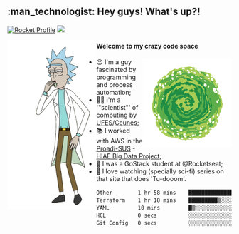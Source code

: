 
<h2> :man_technologist: Hey guys! What's up?!</h2>
                                                                         
[![Rocket Profile](https://img.shields.io/static/v1?label=Rocketseat&message=Profile&colorA=purple&color=black&logo=Rocket&logoColor=white)](https://app.rocketseat.com.br/me/elyabe)
<a href="https://www.linkedin.com/in/elyabe/"><img src="https://img.shields.io/badge/LinkedIn-informational?logo=linkedin"/></a>

<img align='left' src="https://raw.githubusercontent.com/Elyabe/Elyabe/master/images/rick-dancing.gif" width='200'>

                       
#### Welcome to my crazy code space 
<img align='right' src="https://raw.githubusercontent.com/Elyabe/elyabe/master/images/portal-3.gif" width='200'>

- :heart_eyes: I'm a guy fascinated by programming and process automation; 
- :office_worker: I'm a '"scientist"' of computing by [UFES](http://ufes.br)/[Ceunes](http://ceunes.ufes.br);
- :books: I worked with AWS in the [Proadi-SUS](https://www.einstein.br/responsabilidade-social/atuacao-com-o-ministerio-da-saude/proadi-sus) - [HIAE Big Data Project](https://www1.folha.uol.com.br/seminariosfolha/2019/05/cooperacao-entre-governo-e-hospital-leva-inteligencia-artificial-para-a-rede-publica.shtml);
- :rocket: I was a GoStack student at @Rocketseat;
- :movie_camera: I love watching (specially sci-fi) series on that site that does 'Tu-dooom'.

<!--START_SECTION:waka-->

```txt
Other        1 hr 58 mins    ██████████████▒░░░░░░░░░░   56.91 %
Terraform    1 hr 18 mins    █████████▒░░░░░░░░░░░░░░░   37.78 %
YAML         10 mins         █▒░░░░░░░░░░░░░░░░░░░░░░░   05.09 %
HCL          0 secs          ░░░░░░░░░░░░░░░░░░░░░░░░░   00.10 %
Git Config   0 secs          ░░░░░░░░░░░░░░░░░░░░░░░░░   00.07 %
```

<!--END_SECTION:waka-->
